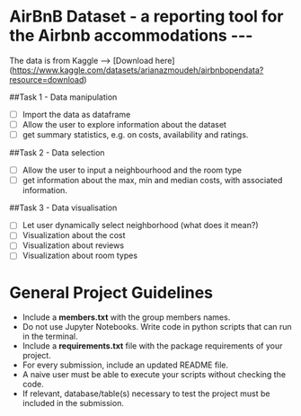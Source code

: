 # AirBnB Dataset - a reporting tool for the Airbnb accommodations ---

The data is from Kaggle --> [Download here] (https://www.kaggle.com/datasets/arianazmoudeh/airbnbopendata?resource=download)

##Task 1 - Data manipulation

- [ ] Import the data as dataframe
- [ ] Allow the user to explore information about the dataset
- [ ] get summary statistics, e.g. on costs, availability and ratings.

##Task 2 - Data selection

- [ ] Allow the user to input a neighbourhood and the room type
- [ ] get information about the max, min and median costs, with associated information.

##Task 3 - Data visualisation

- [ ] Let user dynamically select neighborhood (what does it mean?)
- [ ] Visualization about the cost
- [ ] Visualization about reviews
- [ ] Visualization about room types

# General Project Guidelines

- Include a **members.txt** with the group members names.
- Do not use Jupyter Notebooks. Write code in python scripts that can run in the
terminal.
- Include a **requirements.txt** file with the package requirements of your project.
- For every submission, include an updated README file.
- A naive user must be able to execute your scripts without checking the code.
- If relevant, database/table(s) necessary to test the project must be included in
the submission.
